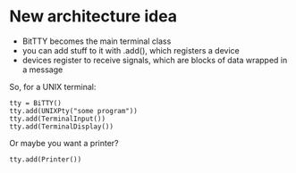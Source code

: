 # New architecture idea

* BitTTY becomes the main terminal class
* you can add stuff to it with .add(), which registers a device
* devices register to receive signals, which are blocks of data wrapped in a
  message

So, for a UNIX terminal:

    tty = BiTTY()
    tty.add(UNIXPty("some program"))
    tty.add(TerminalInput())
    tty.add(TerminalDisplay())

Or maybe you want a printer?

    tty.add(Printer())




